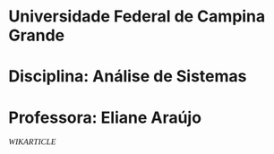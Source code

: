 # Universidade Federal de Campina Grande
# Disciplina: Análise de Sistemas
# Professora: Eliane Araújo
<p style="font-family: times, serif; font-size:11pt; font-style:italic"> WIKARTICLE </p>
